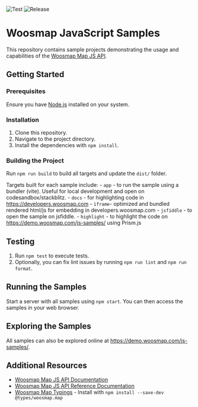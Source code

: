 ![Test](https://github.com/woosmap/js-samples/workflows/Test/badge.svg)
![Release](https://github.com/woosmap/js-samples/workflows/Release/badge.svg)

# Woosmap JavaScript Samples

This repository contains sample projects demonstrating the usage and capabilities of the [Woosmap Map JS API](https://developers.woosmap.com/products/map-api/get-started/).

## Getting Started

### Prerequisites

Ensure you have [Node.js](https://nodejs.org/) installed on your system.

### Installation

1. Clone this repository.
2. Navigate to the project directory.
3. Install the dependencies with `npm install`.

### Building the Project

Run `npm run build` to build all targets and update the `dist/` folder.

Targets built for each sample include:
    - `app` - to run the sample using a bundler (vite). Useful for local development and open on codesandbox/stackblitz.
    - `docs` - for highlighting code in <https://developers.woosmap.com>
    - `ìframe`- optimized and bundled rendered html/js for embedding in developers.woosmap.com
    - `jsfiddle` - to open the sample on jsfiddle.
    - `highlight` - to highlight the code on <https://demo.woosmap.com/js-samples/> using Prism.js

## Testing

1. Run `npm test` to execute tests.
2. Optionally, you can fix lint issues by running `npm run lint` and `npm run format`.

## Running the Samples

Start a server with all samples using `npm start`. You can then access the samples in your web browser.

## Exploring the Samples

All samples can also be explored online at <https://demo.woosmap.com/js-samples/>.

## Additional Resources

- [Woosmap Map JS API Documentation](https://developers.woosmap.com/products/map-api/get-started/)
- [Woosmap Map JS API Reference Documentation](https://developers.woosmap.com/products/map-api/reference/1.4/)
- [Woosmap Map Typings](https://github.com/DefinitelyTyped/DefinitelyTyped/tree/master/types/woosmap.map) - Install with `npm install --save-dev @types/woosmap.map`
